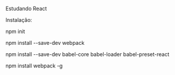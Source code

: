Estudando React

Instalação:

npm init

npm install --save-dev webpack

npm install --save-dev babel-core babel-loader babel-preset-react

npm install webpack -g
